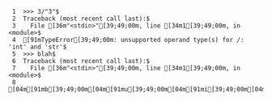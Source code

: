      1	>>> 3/"3"$
     2	Traceback (most recent call last):$
     3	  File [36m"<stdin>"[39;49;00m, line [34m1[39;49;00m, in <module>$
     4	[91mTypeError[39;49;00m: unsupported operand type(s) for /: 'int' and 'str'$
     5	>>> blah$
     6	Traceback (most recent call last):$
     7	  File [36m"<stdin>"[39;49;00m, line [34m1[39;49;00m, in <module>$
     8	[04m[91mb[39;49;00m[04m[91mu[39;49;00m[04m[91mi[39;49;00m[04m[91ml[39;49;00m[04m[91mt[39;49;00m[04m[91mi[39;49;00m[04m[91mn[39;49;00m[04m[91ms[39;49;00m[04m[91m.[39;49;00m[04m[91mN[39;49;00m[04m[91ma[39;49;00m[04m[91mm[39;49;00m[04m[91me[39;49;00m[04m[91mE[39;49;00m[04m[91mr[39;49;00m[04m[91mr[39;49;00m[04m[91mo[39;49;00m[04m[91mr[39;49;00m$
